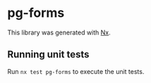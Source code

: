 # pg-forms

This library was generated with [Nx](https://nx.dev).

## Running unit tests

Run `nx test pg-forms` to execute the unit tests.
